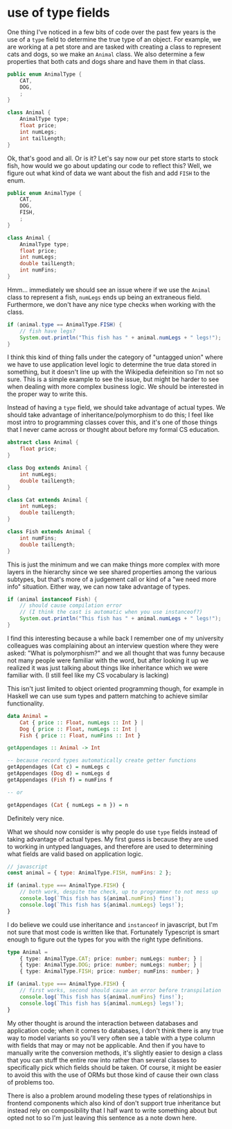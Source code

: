 # use of type fields

One thing I've noticed in a few bits of code over the past few years is the use
of a `type` field to determine the true type of an object. For example, we are working
at a pet store and are tasked with creating a class to represent cats and dogs,
so we make an `Animal` class. We also determine a few properties that both cats
and dogs share and have them in that class.

```java
public enum AnimalType {
    CAT,
    DOG,
    ;
}

class Animal {
    AnimalType type;
    float price;
    int numLegs;
    int tailLength;
}
```

Ok, that's good and all. Or is it? Let's say now our pet store starts to stock fish,
how would we go about updating our code to reflect this? Well, we figure out what
kind of data we want about the fish and add `FISH` to the enum.

```java
public enum AnimalType {
    CAT,
    DOG,
    FISH,
    ;
}

class Animal {
    AnimalType type;
    float price;
    int numLegs;
    double tailLength;
    int numFins;
}
```

Hmm... immediately we should see an issue where if we use the `Animal` class to
represent a fish, `numLegs` ends up being an extraneous field. Furthermore, we don't
have any nice type checks when working with the class.

```java
if (animal.type == AnimalType.FISH) {
    // fish have legs?
    System.out.println("This fish has " + animal.numLegs + " legs!");
}
```

I think this kind of thing falls under the category of "untagged union" where we
have to use application level logic to determine the true data stored in something,
but it doesn't line up with the Wikipedia defeinition so I'm not so sure. This is
a simple example to see the issue, but might be harder to see when dealing with
more complex business logic. We should be interested in the proper way to write this.

Instead of having a `type` field, we should take advantage of actual types. We should
take advantage of inheritance/polymorphism to do this; I feel like most intro to
programming classes cover this, and it's one of those things that I never came across
or thought about before my formal CS education.

```java
abstract class Animal {
    float price;
}

class Dog extends Animal {
    int numLegs;
    double tailLength;
}

class Cat extends Animal {
    int numLegs;
    double tailLength;
}

class Fish extends Animal {
    int numFins;
    double tailLength;
}
```

This is just the minimum and we can make things more complex with more layers in
the hierarchy since we see shared properties among the various subtypes, but that's
more of a judgement call or kind of a "we need more info" situation. Either way,
we can now take advantage of types.

```java
if (animal instanceof Fish) {
    // should cause compilation error
    // (I think the cast is automatic when you use instanceof?)
    System.out.println("This fish has " + animal.numLegs + " legs!");
}
```

I find this interesting because a while back I remember one of my university colleagues
was complaining about an interview question where they were asked: "What is polymorphism?"
and we all thought that was funny because not many people were familiar with the
word, but after looking it up we realized it was just talking about things like inheritance
which we were familiar with. (I still feel like my CS vocabulary is lacking)

This isn't just limited to object oriented programming though, for example in Haskell
we can use sum types and pattern matching to achieve similar functionality.

```hs
data Animal =
    Cat { price :: Float, numLegs :: Int } |
    Dog { price :: Float, numLegs :: Int |
    Fish { price :: Float, numFins :: Int }

getAppendages :: Animal -> Int

-- because record types automatically create getter functions
getAppendages (Cat c) = numLegs c
getAppendages (Dog d) = numLegs d
getAppendages (Fish f) = numFins f

-- or

getAppendages (Cat { numLegs = n }) = n
```

Definitely very nice.

What we should now consider is why people do use `type` fields instead of taking
advantage of actual types. My first guess is because they are used to working in
untyped languages, and therefore are used to determining what fields are valid based
on application logic.

```js
// javascript
const animal = { type: AnimalType.FISH, numFins: 2 };

if (animal.type === AnimalType.FISH) {
    // both work, despite the check, up to programmer to not mess up
    console.log(`This fish has ${animal.numFins} fins!`);
    console.log(`This fish has ${animal.numLegs} legs!`);
}
```

I do believe we could use inheritance and `instanceof` in javascript, but I'm not
sure that most code is written like that. Fortunately Typescript is smart enough
to figure out the types for you with the right type definitions.

```ts
type Animal =
    { type: AnimalType.CAT; price: number; numLegs: number; } |
    { type: AnimalType.DOG; price: number; numLegs: number; } |
    { type: AnimalType.FISH; price: number; numFins: number; }

if (animal.type === AnimalType.FISH) {
    // first works, second should cause an error before transpilation
    console.log(`This fish has ${animal.numFins} fins!`);
    console.log(`This fish has ${animal.numLegs} legs!`);
}
```

My other thought is around the interaction between databases and application code;
when it comes to databases, I don't think there is any true way to model variants
so you'll very often see a table with a type column with fields that may or may
not be applicable. And then if you have to manually write the conversion methods,
it's slightly easier to design a class that you can stuff the entire row into rather
than several classes to specifically pick which fields should be taken. Of course,
it might be easier to avoid this with the use of ORMs but those kind of cause their
own class of problems too.

There is also a problem around modeling these types of relationships in frontend
components which also kind of don't support true inheritance but instead rely on
composibility that I half want to write something about but opted not to so I'm
just leaving this sentence as a note down here.
